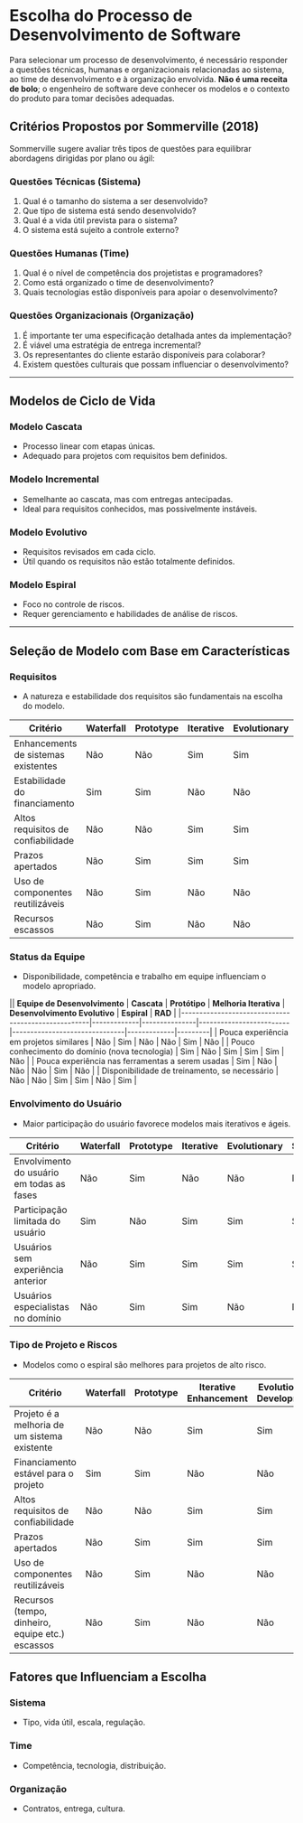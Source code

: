 # Escolha do Processo de Desenvolvimento de Software

Para selecionar um processo de desenvolvimento, é necessário responder a questões técnicas, humanas e organizacionais relacionadas ao sistema, ao time de desenvolvimento e à organização envolvida. **Não é uma receita de bolo**; o engenheiro de software deve conhecer os modelos e o contexto do produto para tomar decisões adequadas.

## Critérios Propostos por Sommerville (2018)

Sommerville sugere avaliar três tipos de questões para equilibrar abordagens dirigidas por plano ou ágil:

### Questões Técnicas (Sistema)
1. Qual é o tamanho do sistema a ser desenvolvido?
2. Que tipo de sistema está sendo desenvolvido?
3. Qual é a vida útil prevista para o sistema?
4. O sistema está sujeito a controle externo?

### Questões Humanas (Time)
1. Qual é o nível de competência dos projetistas e programadores?
2. Como está organizado o time de desenvolvimento?
3. Quais tecnologias estão disponíveis para apoiar o desenvolvimento?

### Questões Organizacionais (Organização)
1. É importante ter uma especificação detalhada antes da implementação?
2. É viável uma estratégia de entrega incremental?
3. Os representantes do cliente estarão disponíveis para colaborar?
4. Existem questões culturais que possam influenciar o desenvolvimento?

---

## Modelos de Ciclo de Vida

### Modelo Cascata
- Processo linear com etapas únicas.
- Adequado para projetos com requisitos bem definidos.

### Modelo Incremental
- Semelhante ao cascata, mas com entregas antecipadas.
- Ideal para requisitos conhecidos, mas possivelmente instáveis.

### Modelo Evolutivo
- Requisitos revisados em cada ciclo.
- Útil quando os requisitos não estão totalmente definidos.

### Modelo Espiral
- Foco no controle de riscos.
- Requer gerenciamento e habilidades de análise de riscos.

---

## Seleção de Modelo com Base em Características

### Requisitos
- A natureza e estabilidade dos requisitos são fundamentais na escolha do modelo.

| **Critério**                             | **Waterfall** | **Prototype** | **Iterative** | **Evolutionary** | **Spiral** | **RAD** |
|------------------------------------------|---------------|---------------|---------------|-------------------|------------|---------|
| Enhancements de sistemas existentes      | Não           | Não           | Sim           | Sim               | Não        | Sim     |
| Estabilidade do financiamento            | Sim           | Sim           | Não           | Não               | Não        | Sim     |
| Altos requisitos de confiabilidade       | Não           | Não           | Sim           | Sim               | Sim        | Não     |
| Prazos apertados                         | Não           | Sim           | Sim           | Sim               | Sim        | Sim     |
| Uso de componentes reutilizáveis         | Não           | Sim           | Não           | Não               | Sim        | Sim     |
| Recursos escassos                        | Não           | Sim           | Não           | Não               | Sim        | Não     |

### Status da Equipe
- Disponibilidade, competência e trabalho em equipe influenciam o modelo apropriado.

|| **Equipe de Desenvolvimento**                      | **Cascata** | **Protótipo** | **Melhoria Iterativa** | **Desenvolvimento Evolutivo** | **Espiral** | **RAD** |
|----------------------------------------------------|-------------|---------------|-------------------------|-------------------------------|-------------|---------|
| Pouca experiência em projetos similares            | Não         | Sim           | Não                     | Não                           | Sim         | Não     |
| Pouco conhecimento do domínio (nova tecnologia)    | Sim         | Não           | Sim                     | Sim                           | Sim         | Não     |
| Pouca experiência nas ferramentas a serem usadas   | Sim         | Não           | Não                     | Não                           | Sim         | Não     |
| Disponibilidade de treinamento, se necessário      | Não         | Não           | Sim                     | Sim                           | Não         | Sim     |


### Envolvimento do Usuário
- Maior participação do usuário favorece modelos mais iterativos e ágeis.

| **Critério**                              | **Waterfall** | **Prototype** | **Iterative** | **Evolutionary** | **Spiral** | **RAD** |
|-------------------------------------------|---------------|---------------|---------------|-------------------|------------|---------|
| Envolvimento do usuário em todas as fases | Não           | Sim           | Não           | Não               | Não        | Sim     |
| Participação limitada do usuário          | Sim           | Não           | Sim           | Sim               | Sim        | Não     |
| Usuários sem experiência anterior         | Não           | Sim           | Sim           | Sim               | Sim        | Não     |
| Usuários especialistas no domínio         | Não           | Sim           | Sim           | Não               | Não        | Sim     |

### Tipo de Projeto e Riscos
- Modelos como o espiral são melhores para projetos de alto risco.

| **Critério**                               | **Waterfall** | **Prototype** | **Iterative Enhancement** | **Evolutionary Development** | **Spiral** | **RAD** |
|--------------------------------------------|---------------|---------------|----------------------------|------------------------------|------------|---------|
| Projeto é a melhoria de um sistema existente | Não           | Não           | Sim                        | Sim                          | Não        | Sim     |
| Financiamento estável para o projeto        | Sim           | Sim           | Não                        | Não                          | Não        | Sim     |
| Altos requisitos de confiabilidade          | Não           | Não           | Sim                        | Sim                          | Sim        | Não     |
| Prazos apertados                            | Não           | Sim           | Sim                        | Sim                          | Sim        | Sim     |
| Uso de componentes reutilizáveis            | Não           | Sim           | Não                        | Não                          | Sim        | Sim     |
| Recursos (tempo, dinheiro, equipe etc.) escassos | Não           | Sim           | Não                        | Não                          | Sim        | Não     |

## Fatores que Influenciam a Escolha

### Sistema
- Tipo, vida útil, escala, regulação.

### Time
- Competência, tecnologia, distribuição.

### Organização
- Contratos, entrega, cultura.

